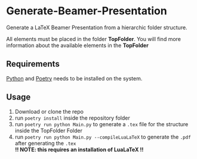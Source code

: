 # Generate-Beamer-Presentation

Generate a LaTeX Beamer Presentation from a hierarchic folder structure.

All elements must be placed in the folder **TopFolder**. You will find more information about the available elements in the **TopFolder**

## Requirements
[Python](https://www.python.org/downloads/) and [Poetry](https://python-poetry.org/docs/#installation) needs to be installed on the system.

## Usage
1. Download or clone the repo
2. run `poetry install` inside the repository folder
3. run `poetry run python Main.py` to generate a `.tex` file for the structure inside the TopFolder Folder
4. run `poetry run python Main.py --compileLuaLaTeX` to generate the `.pdf` after generating the `.tex`<br>
    **!! NOTE: this requires an installation of LuaLaTeX !!**
